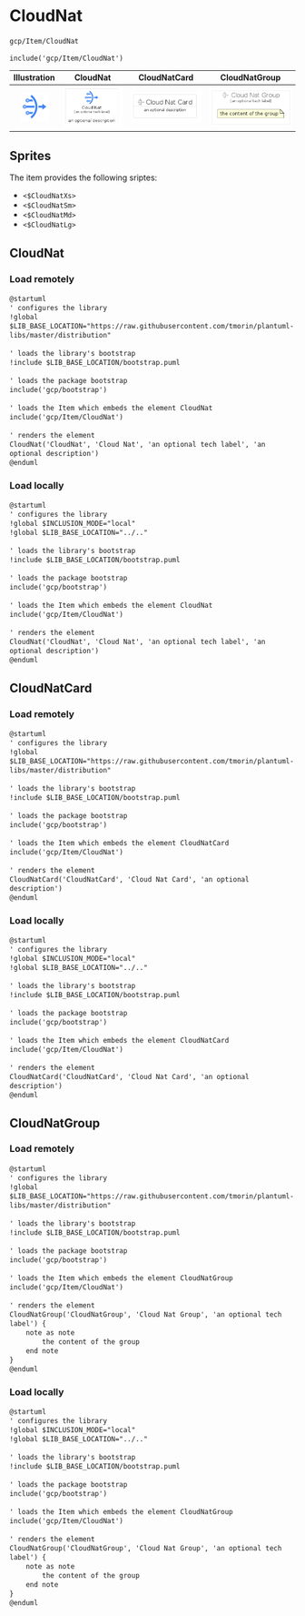 # CloudNat


```text
gcp/Item/CloudNat
```

```text
include('gcp/Item/CloudNat')
```



| Illustration | CloudNat | CloudNatCard | CloudNatGroup |
| :---: | :---: | :---: | :---: |
| ![illustration for Illustration](../../gcp/Item/CloudNat.png) | ![illustration for CloudNat](../../gcp/Item/CloudNat.Local.png) | ![illustration for CloudNatCard](../../gcp/Item/CloudNatCard.Local.png) | ![illustration for CloudNatGroup](../../gcp/Item/CloudNatGroup.Local.png) |



## Sprites
The item provides the following sriptes:

- `<$CloudNatXs>`
- `<$CloudNatSm>`
- `<$CloudNatMd>`
- `<$CloudNatLg>`





## CloudNat

### Load remotely
```plantuml
@startuml
' configures the library
!global $LIB_BASE_LOCATION="https://raw.githubusercontent.com/tmorin/plantuml-libs/master/distribution"

' loads the library's bootstrap
!include $LIB_BASE_LOCATION/bootstrap.puml

' loads the package bootstrap
include('gcp/bootstrap')

' loads the Item which embeds the element CloudNat
include('gcp/Item/CloudNat')

' renders the element
CloudNat('CloudNat', 'Cloud Nat', 'an optional tech label', 'an optional description')
@enduml
```

### Load locally
```plantuml
@startuml
' configures the library
!global $INCLUSION_MODE="local"
!global $LIB_BASE_LOCATION="../.."

' loads the library's bootstrap
!include $LIB_BASE_LOCATION/bootstrap.puml

' loads the package bootstrap
include('gcp/bootstrap')

' loads the Item which embeds the element CloudNat
include('gcp/Item/CloudNat')

' renders the element
CloudNat('CloudNat', 'Cloud Nat', 'an optional tech label', 'an optional description')
@enduml
```

## CloudNatCard

### Load remotely
```plantuml
@startuml
' configures the library
!global $LIB_BASE_LOCATION="https://raw.githubusercontent.com/tmorin/plantuml-libs/master/distribution"

' loads the library's bootstrap
!include $LIB_BASE_LOCATION/bootstrap.puml

' loads the package bootstrap
include('gcp/bootstrap')

' loads the Item which embeds the element CloudNatCard
include('gcp/Item/CloudNat')

' renders the element
CloudNatCard('CloudNatCard', 'Cloud Nat Card', 'an optional description')
@enduml
```

### Load locally
```plantuml
@startuml
' configures the library
!global $INCLUSION_MODE="local"
!global $LIB_BASE_LOCATION="../.."

' loads the library's bootstrap
!include $LIB_BASE_LOCATION/bootstrap.puml

' loads the package bootstrap
include('gcp/bootstrap')

' loads the Item which embeds the element CloudNatCard
include('gcp/Item/CloudNat')

' renders the element
CloudNatCard('CloudNatCard', 'Cloud Nat Card', 'an optional description')
@enduml
```

## CloudNatGroup

### Load remotely
```plantuml
@startuml
' configures the library
!global $LIB_BASE_LOCATION="https://raw.githubusercontent.com/tmorin/plantuml-libs/master/distribution"

' loads the library's bootstrap
!include $LIB_BASE_LOCATION/bootstrap.puml

' loads the package bootstrap
include('gcp/bootstrap')

' loads the Item which embeds the element CloudNatGroup
include('gcp/Item/CloudNat')

' renders the element
CloudNatGroup('CloudNatGroup', 'Cloud Nat Group', 'an optional tech label') {
    note as note
        the content of the group
    end note
}
@enduml
```

### Load locally
```plantuml
@startuml
' configures the library
!global $INCLUSION_MODE="local"
!global $LIB_BASE_LOCATION="../.."

' loads the library's bootstrap
!include $LIB_BASE_LOCATION/bootstrap.puml

' loads the package bootstrap
include('gcp/bootstrap')

' loads the Item which embeds the element CloudNatGroup
include('gcp/Item/CloudNat')

' renders the element
CloudNatGroup('CloudNatGroup', 'Cloud Nat Group', 'an optional tech label') {
    note as note
        the content of the group
    end note
}
@enduml
```

